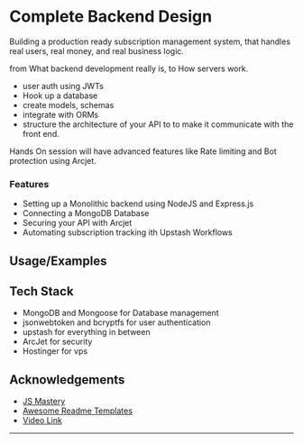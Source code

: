 
# Complete Backend Design

Building a production ready subscription management system, that handles real users, real money, and real business logic.

from What backend development really is, to How servers work.

- user auth using JWTs
- Hook up a database
- create models, schemas
- integrate with ORMs
- structure the architecture of your API to to make it communicate with the front end.

Hands On session will have advanced features like Rate limiting and Bot protection using Arcjet.

### Features
- Setting up a Monolithic backend using NodeJS and Express.js
- Connecting a MongoDB Database
- Securing your API with Arcjet
- Automating subscription tracking ith Upstash Workflows


## Usage/Examples

<screenshots from Postman collections>

## Tech Stack

- MongoDB and Mongoose for Database management
- jsonwebtoken and bcryptfs for user authentication
- upstash for everything in between
- ArcJet for security
- Hostinger for vps

## Acknowledgements

- [JS Mastery](https://www.youtube.com/@javascriptmastery)
- [Awesome Readme Templates](https://awesomeopensource.com/project/elangosundar/awesome-README-templates)
- [Video Link](https://www.youtube.com/watch?v=rOpEN1JDaD0) 

---
